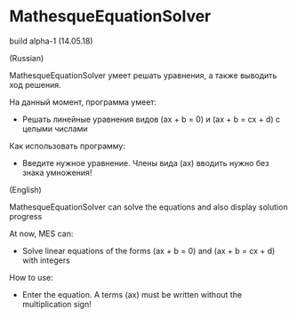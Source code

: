 # MathesqueEquationSolver
build alpha-1 (14.05.18)


(Russian)

MathesqueEquationSolver умеет решать уравнения, а также выводить ход решения.

На данный момент, программа умеет:
* Решать линейные уравнения видов (ax + b = 0) и (ax + b = cx + d) с целыми числами

Как использовать программу:
* Введите нужное уравнение. Члены вида (ax) вводить нужно без знака умножения!


(English)

MathesqueEquationSolver can solve the equations and also display solution progress

At now, MES can:
* Solve linear equations of the forms (ax + b = 0) and (ax + b = cx + d) with integers

How to use:
* Enter the equation. A terms (ax) must be written without the multiplication sign!
